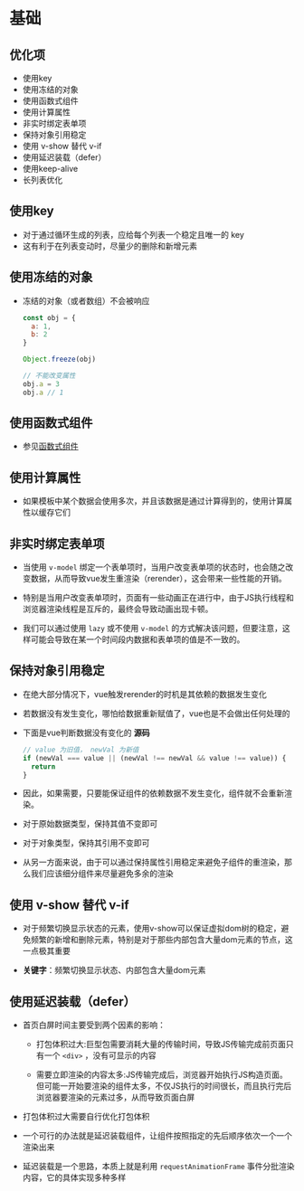 # 基础

## 优化项

+ 使用key
+ 使用冻结的对象
+ 使用函数式组件
+ 使用计算属性
+ 非实时绑定表单项
+ 保持对象引用稳定
+ 使用 v-show 替代 v-if
+ 使用延迟装载（defer）
+ 使用keep-alive
+ 长列表优化

## 使用key

+ 对于通过循环生成的列表，应给每个列表一个稳定且唯一的 key
+ 这有利于在列表变动时，尽量少的删除和新增元素

## 使用冻结的对象

+ 冻结的对象（或者数组）不会被响应

  ```js
  const obj = {
    a: 1,
    b: 2
  }

  Object.freeze(obj)

  // 不能改变属性
  obj.a = 3
  obj.a // 1
  ```

## 使用函数式组件

+ 参见[函数式组件](https://cn.vuejs.org/v2/guide/render-function.html#%E5%87%BD%E6%95%B0%E5%BC%8F%E7%BB%84%E4%BB%B6)

## 使用计算属性

+ 如果模板中某个数据会使用多次，并且该数据是通过计算得到的，使用计算属性以缓存它们

## 非实时绑定表单项

+ 当使用 `v-model` 绑定一个表单项时，当用户改变表单项的状态时，也会随之改变数据，从而导致vue发生重渲染（rerender），这会带来一些性能的开销。

+ 特别是当用户改变表单项时，页面有一些动画正在进行中，由于JS执行线程和浏览器渲染线程是互斥的，最终会导致动画出现卡顿。

+ 我们可以通过使用 `lazy` 或不使用 `v-model` 的方式解决该问题，但要注意，这样可能会导致在某一个时间段内数据和表单项的值是不一致的。

## 保持对象引用稳定

+ 在绝大部分情况下，vue触发rerender的时机是其依赖的数据发生变化

+ 若数据没有发生变化，哪怕给数据重新赋值了，vue也是不会做出任何处理的

+ 下面是vue判断数据没有变化的 **源码**

  ```js
  // value 为旧值， newVal 为新值
  if (newVal === value || (newVal !== newVal && value !== value)) {
    return
  }
  ```

+ 因此，如果需要，只要能保证组件的依赖数据不发生变化，组件就不会重新渲染。

+ 对于原始数据类型，保持其值不变即可

+ 对于对象类型，保持其引用不变即可

+ 从另一方面来说，由于可以通过保持属性引用稳定来避免子组件的重渲染，那么我们应该细分组件来尽量避免多余的渲染

## 使用 v-show 替代 v-if

+ 对于频繁切换显示状态的元素，使用v-show可以保证虚拟dom树的稳定，避免频繁的新增和删除元素，特别是对于那些内部包含大量dom元素的节点，这一点极其重要

+ **关键字**：频繁切换显示状态、内部包含大量dom元素

## 使用延迟装载（defer）

+ 首页白屏时间主要受到两个因素的影响：

  + 打包体积过大:巨型包需要消耗大量的传输时间，导致JS传输完成前页面只有一个 `<div>` ，没有可显示的内容

  + 需要立即渲染的内容太多:JS传输完成后，浏览器开始执行JS构造页面。但可能一开始要渲染的组件太多，不仅JS执行的时间很长，而且执行完后浏览器要渲染的元素过多，从而导致页面白屏

+ 打包体积过大需要自行优化打包体积

+ 一个可行的办法就是延迟装载组件，让组件按照指定的先后顺序依次一个一个渲染出来

+ 延迟装载是一个思路，本质上就是利用 `requestAnimationFrame` 事件分批渲染内容，它的具体实现多种多样
